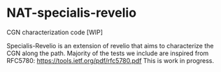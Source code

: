 # NAT-specialis-revelio
CGN characterization code [WIP]

Specialis-Revelio is an extension of revelio that aims to characterize the CGN along the path. 
Majority of the tests we include are inspired from RFC5780: https://tools.ietf.org/pdf/rfc5780.pdf
This is work in progress.
